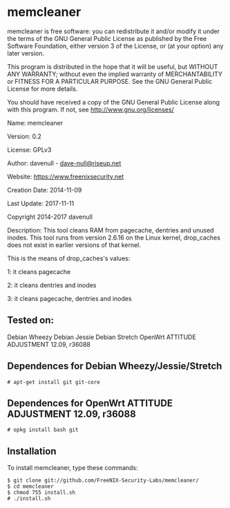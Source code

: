 # memcleaner
memcleaner is free software: you can redistribute it and/or modify
it under the terms of the GNU General Public License as published by
the Free Software Foundation, either version 3 of the License, or
(at your option) any later version.

This program is distributed in the hope that it will be useful,
but WITHOUT ANY WARRANTY; without even the implied warranty of
MERCHANTABILITY or FITNESS FOR A PARTICULAR PURPOSE.  See the
GNU General Public License for more details.

You should have received a copy of the GNU General Public License
along with this program.  If not, see <http://www.gnu.org/licenses/>

Name: memcleaner

Version: 0.2

License: GPLv3

Author: davenull - dave-null@riseup.net

Website: https://www.freenixsecurity.net

Creation Date: 2014-11-09

Last Update: 2017-11-11

Copyright 2014-2017 davenull

Description: This tool cleans RAM from pagecache, dentries and unused inodes.
This tool runs from version 2.6.16 on the Linux kernel, drop_caches does not exist in earlier versions of that kernel.

This is the means of drop_caches's values:

1: it cleans pagecache

2: it cleans dentries and inodes

3: it cleans pagecache, dentries and inodes

## Tested on:
Debian Wheezy
Debian Jessie
Debian Stretch
OpenWrt ATTITUDE ADJUSTMENT 12.09, r36088

## Dependences for Debian Wheezy/Jessie/Stretch
```
# apt-get install git git-core
```

## Dependences for OpenWrt ATTITUDE ADJUSTMENT 12.09, r36088
```
# opkg install bash git
```


## Installation
To install memcleaner, type these commands:
```
$ git clone git://github.com/FreeNIX-Security-Labs/memcleaner/
$ cd memcleaner
$ chmod 755 install.sh
# ./install.sh
```
